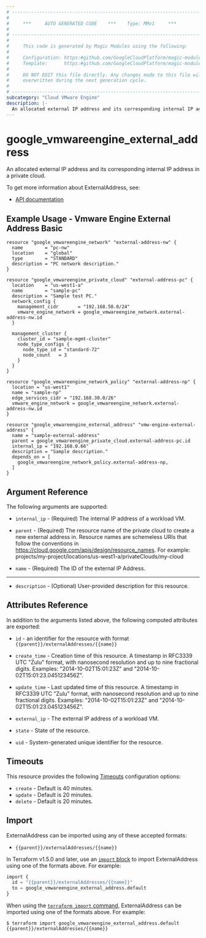 ```yaml
---
# ----------------------------------------------------------------------------
#
#     ***     AUTO GENERATED CODE    ***    Type: MMv1     ***
#
# ----------------------------------------------------------------------------
#
#     This code is generated by Magic Modules using the following:
#
#     Configuration: https:#github.com/GoogleCloudPlatform/magic-modules/tree/main/mmv1/products/vmwareengine/ExternalAddress.yaml
#     Template:      https:#github.com/GoogleCloudPlatform/magic-modules/tree/main/mmv1/templates/terraform/resource.html.markdown.tmpl
#
#     DO NOT EDIT this file directly. Any changes made to this file will be
#     overwritten during the next generation cycle.
#
# ----------------------------------------------------------------------------
subcategory: "Cloud VMware Engine"
description: |-
  An allocated external IP address and its corresponding internal IP address in a private cloud.
---
```


# google_vmwareengine_external_address

An allocated external IP address and its corresponding internal IP address in a private cloud.


To get more information about ExternalAddress, see:

* [API documentation](https://cloud.google.com/vmware-engine/docs/reference/rest/v1/projects.locations.privateClouds.externalAddresses)

## Example Usage - Vmware Engine External Address Basic


```hcl
resource "google_vmwareengine_network" "external-address-nw" {
  name        = "pc-nw"
  location    = "global"
  type        = "STANDARD"
  description = "PC network description."
}

resource "google_vmwareengine_private_cloud" "external-address-pc" {
  location    = "us-west1-a"
  name        = "sample-pc"
  description = "Sample test PC."
  network_config {
    management_cidr       = "192.168.50.0/24"
    vmware_engine_network = google_vmwareengine_network.external-address-nw.id
  }

  management_cluster {
    cluster_id = "sample-mgmt-cluster"
    node_type_configs {
      node_type_id = "standard-72"
      node_count   = 3
    }
  }
}

resource "google_vmwareengine_network_policy" "external-address-np" {
  location = "us-west1"
  name = "sample-np"
  edge_services_cidr = "192.168.30.0/26"
  vmware_engine_network = google_vmwareengine_network.external-address-nw.id
}

resource "google_vmwareengine_external_address" "vmw-engine-external-address" {
  name = "sample-external-address"
  parent = google_vmwareengine_private_cloud.external-address-pc.id
  internal_ip = "192.168.0.66"
  description = "Sample description."
  depends_on = [
    google_vmwareengine_network_policy.external-address-np,
  ]
}
```

## Argument Reference

The following arguments are supported:


* `internal_ip` -
  (Required)
  The internal IP address of a workload VM.

* `parent` -
  (Required)
  The resource name of the private cloud to create a new external address in.
  Resource names are schemeless URIs that follow the conventions in https://cloud.google.com/apis/design/resource_names.
  For example: projects/my-project/locations/us-west1-a/privateClouds/my-cloud

* `name` -
  (Required)
  The ID of the external IP Address.


- - -


* `description` -
  (Optional)
  User-provided description for this resource.


## Attributes Reference

In addition to the arguments listed above, the following computed attributes are exported:

* `id` - an identifier for the resource with format `{{parent}}/externalAddresses/{{name}}`

* `create_time` -
  Creation time of this resource.
  A timestamp in RFC3339 UTC "Zulu" format, with nanosecond resolution and
  up to nine fractional digits. Examples: "2014-10-02T15:01:23Z" and "2014-10-02T15:01:23.045123456Z".

* `update_time` -
  Last updated time of this resource.
  A timestamp in RFC3339 UTC "Zulu" format, with nanosecond resolution and up to nine
  fractional digits. Examples: "2014-10-02T15:01:23Z" and "2014-10-02T15:01:23.045123456Z".

* `external_ip` -
  The external IP address of a workload VM.

* `state` -
  State of the resource.

* `uid` -
  System-generated unique identifier for the resource.


## Timeouts

This resource provides the following
[Timeouts](https://developer.hashicorp.com/terraform/plugin/sdkv2/resources/retries-and-customizable-timeouts) configuration options:

- `create` - Default is 40 minutes.
- `update` - Default is 20 minutes.
- `delete` - Default is 20 minutes.

## Import


ExternalAddress can be imported using any of these accepted formats:

* `{{parent}}/externalAddresses/{{name}}`


In Terraform v1.5.0 and later, use an [`import` block](https://developer.hashicorp.com/terraform/language/import) to import ExternalAddress using one of the formats above. For example:

```tf
import {
  id = "{{parent}}/externalAddresses/{{name}}"
  to = google_vmwareengine_external_address.default
}
```

When using the [`terraform import` command](https://developer.hashicorp.com/terraform/cli/commands/import), ExternalAddress can be imported using one of the formats above. For example:

```
$ terraform import google_vmwareengine_external_address.default {{parent}}/externalAddresses/{{name}}
```
